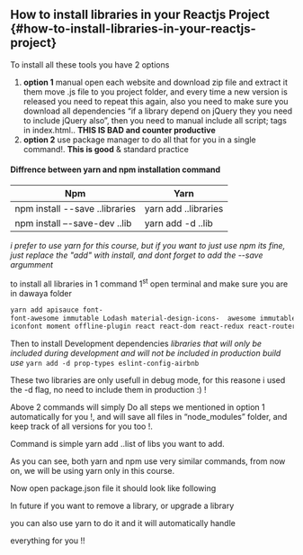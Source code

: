 ## How to install libraries in your Reactjs Project {#how-to-install-libraries-in-your-reactjs-project}

To install all these tools you have 2 options

1. **option 1** manual open each website and download zip file and extract it them move .js file to you project folder, and every time a new version is released you need to repeat this again, also you need to make sure you download all dependencies “if a library depend on jQuery they you need to include jQuery also”, then you need to manual include all script; tags in index.html.. **THIS IS BAD and counter productive**
2. **option 2** use package manager to do all that for you in a single command!. **This is good** & standard practice

#### Diffrence between yarn and npm installation command

| Npm | Yarn |
| --- | --- |
| npm install --save ..libraries | yarn add  ..libraries |
| npm install –-save-dev ..lib | yarn add -d ..lib |

*i prefer to use yarn for this course, but if you want to just use npm its fine, just replace the "add" with install, and dont forget to add the --save argumment*

to install all libraries in 1 command 1<sup>st</sup> open terminal and make sure you are in dawaya folder

```bash
yarn add apisauce font-font-awesome immutable Lodash material-design-icons-  awesome immutable Lodash material-design-icons-iconfont moment offline-plugin react react-dom react-redux react-router react-router-dom redux reselect sanitize.css
```

Then to install Development dependencies *libraries that will only be included during development and will not be included in production build use* `yarn add -d prop-types eslint-config-airbnb`

These two libraries are only usefull in debug mode, for this reasone i used the -d flag, no need to include them in production :) !


Above 2 commands will simply Do all steps we mentioned in option 1 automatically for you !, and will save all files in “node_modules” folder, and keep track of all versions for you too !.

Command is simple yarn add ..list of libs you want to add.

As you can see, both yarn and npm use very similar commands, from now on, we will be using yarn only in this course.

Now open package.json file it should look like following

In future if you want to remove a library, or upgrade a library

you can also use yarn to do it and it will automatically handle

everything for you !!